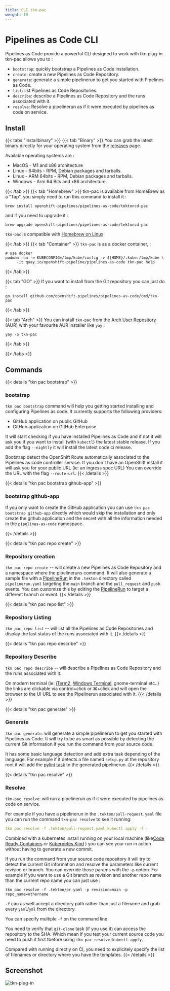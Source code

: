 ```yaml
---
title: CLI tkn-pac
weight: 10
---
```

# Pipelines as Code CLI

Pipelines as Code provide a powerful CLI designed to work with tkn plug-in.  tkn-pac allows you to :

* `bootstrap`: quickly bootstrap a Pipelines as Code installation.
* `create`: create a new Pipelines as Code Repository.
* `generate`: generate a simple pipelinerun to get you started with Pipelines as Code.
* `list`: list Pipelines as Code Repositories.
* `describe`: describe a Pipelines as Code Repository and the runs associated with it.
* `resolve`: Resolve a pipelinerun as if it were executed by pipelines as code on service.

## Install

{{< tabs "installbinary" >}}
{{< tab "Binary" >}}
You can grab the latest binary directly for your operating system from the
[releases](https://github.com/openshift-pipelines/pipelines-as-code/releases)
page.

Available operating systems are :

* MacOS - M1 and x86 architecture
* Linux - 64bits - RPM, Debian packages and tarballs.
* Linux - ARM 64bits - RPM, Debian packages and tarballs.
* Windows - Arm 64 Bits and x86 architecture.

{{< /tab >}}
{{< tab "Homebrew" >}}
tkn-pac is available from HomeBrew as a "Tap", you simply need to run this command to install it :

```shell
brew install openshift-pipelines/pipelines-as-code/tektoncd-pac
```

and if you need to upgrade it :

```shell
brew upgrade openshift-pipelines/pipelines-as-code/tektoncd-pac
```

`tkn-pac` is compatible with [Homebrew on Linux](https://docs.brew.sh/Homebrew-on-Linux)

{{< /tab >}}
{{< tab "Container" >}}
`tkn-pac` is as a docker container, :

```shell
# use docker
podman run -e KUBECONFIG=/tmp/kube/config -v ${HOME}/.kube:/tmp/kube \
     -it quay.io/openshift-pipeline/pipelines-as-code tkn-pac help
```

{{< /tab >}}

{{< tab "GO" >}}
If you want to install from the Git repository you can just do :

```shell
go install github.com/openshift-pipelines/pipelines-as-code/cmd/tkn-pac
```

{{< /tab >}}

{{< tab "Arch" >}}
You can install `tkn-pac` from the [Arch User Repository](https://aur.archlinux.org/packages/tkn-pac/) (AUR) with your favourite AUR installer like `yay` :

```shell
yay -S tkn-pac
```

{{< /tab >}}

{{< /tabs >}}

## Commands

{{< details "tkn pac bootstrap" >}}

### bootstrap

`tkn pac bootstrap` command will help you getting started installing and configuring Pipelines as code. It currently supports the following providers:

* GitHub application on public GitHub
* GitHub application on GitHub Enterprise

It will start checking if you have installed Pipelines as Code and if not it will ask you if you want to  install (with `kubectl`) the latest stable release. If you add the flag `--nightly` it will install the latest code ci release.

Bootstrap detect the OpenShift Route automatically associated to the Pipelines as code controller service.
If you don't have an OpenShift install it will ask you for your public URL (ie: an ingress spec URL)
You can override the URL with the flag `--route-url`.
{{< /details >}}

{{< details "tkn pac bootstrap github-app" >}}

### bootstrap github-app

If you only want to create the GitHub application you can use `tkn pac bootstrap
github-app` directly which would skip the installation and only create the
github application and the secret with all the information needed in the
`pipelines-as-code` namespace.

{{< /details >}}

{{< details "tkn pac repo create" >}}

### Repository creation

`tkn pac repo create` -- will create a new Pipelines as Code Repository and a namespace where the pipelineruns command. It will also generate a sample file with a [PipelineRun](./autoringprs/) in the `.tekton` directory called `pipelinerun.yaml` targeting the `main` branch and the `pull_request` and `push` events. You can customize this by editing the [PipelineRun](./autoringprs/) to target a different branch or event.
{{< /details >}}

{{< details "tkn pac repo list" >}}

### Repository Listing

`tkn pac repo list` -- will list all the Pipelines as Code Repositories and display the last status of the runs associated with it.
{{< /details >}}

{{< details "tkn pac repo describe" >}}

### Repository Describe

`tkn pac repo describe` -- will describe a Pipelines as Code Repository and the runs associated with it.

On modern terminal (ie: [iTerm2](https://iterm2.com/), [Windows Terminal](https://github.com/microsoft/terminal), gnome-terminal etc..) the links are clickable via control+click or ⌘+click and will open the browser to the UI URL to see the Pipelinerun associated with it.
{{< /details >}}

{{< details "tkn pac generate" >}}

### Generate

`tkn pac generate`: will generate a simple pipelinerun to get you started with Pipelines as Code. It will try to be as smart as possible by detecting the current Git information if you run the command from your source code.

It has some basic language detection and add extra task depending of the language. For example if it detects a file named `setup.py` at the repository root it will add the [pylint task](https://hub.tekton.dev/tekton/task/pylint) to the generated pipelinerun.
{{< /details >}}

{{< details "tkn pac resolve" >}}

### Resolve

`tkn-pac resolve`: will run a pipelinerun as if it were executed by pipelines
as code on service.

For example if you have a pipelinerun in the `.tekton/pull-request.yaml` file you can run the command `tkn-pac resolve` to see it running:

```yaml
tkn pac resolve -f .tekton/pull-request.yaml|kubectl apply -f -
```

Combined with a kubernetes install running on your local machine (like[Code Ready Containers](https://developers.redhat.com/products/codeready-containers/overview) or [Kubernetes Kind](https://kind.sigs.k8s.io/docs/user/quick-start/) ) you can see your run in action without having to generate a new commit.

If you run the command from your source code repository it will try to detect the current Git information and resolve the parameters like current revision or branch. You can override those params with the `-p` option. For example if you want to use a Git branch as revision and another repo name than the current repo name you can just use :

`tkn pac resolve -f .tekton/pr.yaml -p revision=main -p repo_name=othername`

`-f` can as well accept a directory path rather than just a filename and grab every `yaml`/`yml` from the directory.

You can specify multiple `-f` on the command line.

You need to verify that `git-clone` task (if you use it) can access the repository to the SHA. Which mean if you test your current source code you need to push it first tbefore using `tkn pac resolve|kubectl apply`.

Compared with running directly on CI, you need to explicitely specify the list of filenames or directory where you have the templates.
{{< /details >}}

## Screenshot

![tkn-plug-in](/images/tkn-pac-cli.png)
